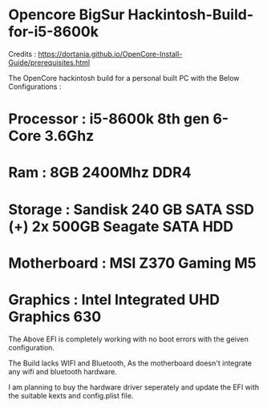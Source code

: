 # Opencore BigSur Hackintosh-Build-for-i5-8600k

Credits : https://dortania.github.io/OpenCore-Install-Guide/prerequisites.html

The OpenCore hackintosh build for a personal built PC with the Below Configurations :

# Processor : i5-8600k 8th gen 6-Core 3.6Ghz
# Ram : 8GB 2400Mhz DDR4
# Storage : Sandisk 240 GB SATA SSD (+) 2x 500GB Seagate SATA HDD
# Motherboard : MSI Z370 Gaming M5
# Graphics : Intel Integrated UHD Graphics 630

The Above EFI is completely working with no boot errors with the geiven configuration.

The Build lacks WIFI and Bluetooth, As the motherboard doesn't integrate any wifi and bluetooth hardware.

I am planning to buy the hardware driver seperately and update the EFI with the suitable kexts and config.plist file.



